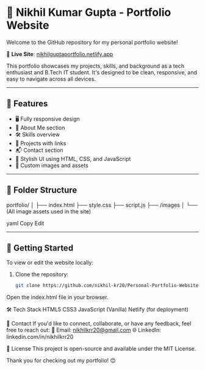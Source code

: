 # 💼 Nikhil Kumar Gupta - Portfolio Website

Welcome to the GitHub repository for my personal portfolio website!

🔗 **Live Site**: [nikhilguptaportfolio.netlify.app](https://nikhilguptaportfolio.netlify.app/)

This portfolio showcases my projects, skills, and background as a tech enthusiast and B.Tech IT student. It's designed to be clean, responsive, and easy to navigate across all devices.

---

## 🧾 Features

- 🖥️ Fully responsive design
- 📄 About Me section
- 🛠️ Skills overview
- 📁 Projects with links
- 📬 Contact section
- 🎨 Stylish UI using HTML, CSS, and JavaScript
- 📸 Custom images and assets

---

## 📂 Folder Structure

portfolio/
│
├── index.html
├── style.css
├── script.js
├── /images
│ └── (All image assets used in the site)

yaml
Copy
Edit

---

## 🚀 Getting Started

To view or edit the website locally:

1. Clone the repository:
   ```bash
   git clone https://github.com/nikhil-kr20/Personal-Portfolio-Website.git
Open the index.html file in your browser.

🛠️ Tech Stack
    HTML5
    CSS3
    JavaScript (Vanilla)
    Netlify (for deployment)

📧 Contact
If you'd like to connect, collaborate, or have any feedback, feel free to reach out:
   📧 Email: nikhilkrr20@gmail.com
   🌐 LinkedIn: linkedin.com/in/nikhilkrr20

📜 License
This project is open-source and available under the MIT License.

Thank you for checking out my portfolio! 😊

